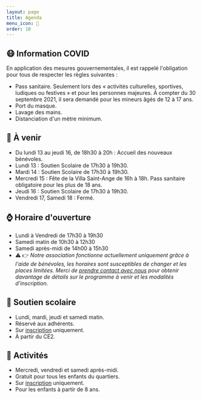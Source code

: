 ```yaml
---
layout: page
title: Agenda
menu_icon: 📅
order: 10
---
```


## 😷 Information COVID

En application des mesures gouvernementales, il est rappelé l'obligation pour tous de respecter les règles suivantes :
* Pass sanitaire. Seulement lors des « activités culturelles, sportives, ludiques ou festives » et pour les personnes majeures. À compter du 30 septembre 2021, il sera demandé pour les mineurs âgés de 12 à 17 ans.
* Port du masque.
* Lavage des mains.
* Distanciation d'un mètre minimum.

## 📝 À venir

* Du lundi 13 au jeudi 16, de 18h30 à 20h : Accueil des nouveaux bénévoles.
* Lundi 13 : Soutien Scolaire de 17h30 à 19h30.
* Mardi 14 : Soutien Scolaire de 17h30 à 19h30.
* Mercredi 15 : Fête de la Villa Saint-Ange de 16h à 18h. Pass sanitaire obligatoire pour les plus de 18 ans.
* Jeudi 16 : Soutien Scolaire de 17h30 à 19h30.
* Vendredi 17, Samedi 18 : Fermé.

## ⌚ Horaire d'ouverture

* Lundi à Vendredi de 17h30 à 19h30
* Samedi matin de 10h30 à 12h30
* Samedi après-midi de 14h00 à 15h30
* ⚠️ 👉 *Notre association fonctionne actuellement uniquement grâce à l'aide de bénévoles, les horaires sont susceptibles de changer et les places limitées. Merci de [prendre contact avec nous](#footer) pour obtenir davantage de détails sur le programme à venir et les modalités d'inscription.*

## 🎒 Soutien scolaire

* Lundi, mardi, jeudi et samedi matin.
* Réservé aux adhérents.
* Sur [inscription](#footer) uniquement.
* À partir du CE2.

## 🎨 Activités

* Mercredi, vendredi et samedi après-midi.
* Gratuit pour tous les enfants du quartiers.
* Sur [inscription](#footer) uniquement.
* Pour les enfants à partir de 8 ans.

